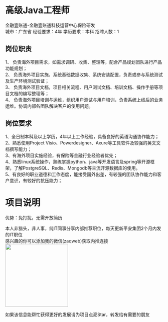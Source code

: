 # 高级Java工程师
金融壹账通-金融壹账通科技运营中心保险研发  
城市：广东省 经验要求：4年 学历要求：本科  招聘人数：1

## 岗位职责
1、	负责海外项目需求，如需求调研、收集、整理等，配合产品规划团队进行产品功能规划；   
2、	负责海外项目实施，系统基础数据收集、系统安装配置，负责或参与系统测试及生产环境测试验证；   
3、	负责海外项目文档，项目相关流程、用户测试文档、培训文档、操作手册等项目文档的编写整理等；   
4、	负责海外项目培训与运维，组织用户测试与用户培训，负责系统上线后的业务运维。协调内部各团队解决客户的使用问题。

## 岗位要求
1、全日制本科及以上学历，4年以上工作经验，具备良好的英语沟通协作能力；   
2、熟悉使用Project Visio、Powerdesigner、Axure等工具软件及较强的英文文档撰写能力；   
3、有海外项目实施经验，有保险等金融行业经验者优先；   
4、熟悉linux系统操作，熟练掌握python、java等开发语言及spring等开源框架，了解PostgreSQL、Redis、Mongodb等主流开源数据库的使用。   
5、有良好的职业道德和工作态度，能接受国外出差，有较强的团队协作能力和客户意识，有较好的抗压能力；

# 项目说明

优势：免打扰，无需开放简历

本人非猎头，非人事，纯IT同事分享内部推荐职位，每天更新平安集团2个月内发的IT职位  
感兴趣的你可以添加我的微信(zaqweb)获取内推连接  
<img src="https://github.com/zaqweb/PA-IT-JOBS/blob/master/WechatICode.jpeg"  height="200" width="200">

如果该信息能帮忙获得更好的发展请为项目点亮Star，转发给有需要的朋友




